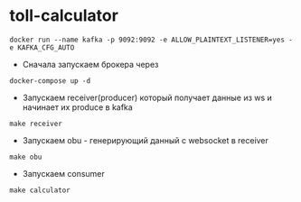 # toll-calculator
```
docker run --name kafka -p 9092:9092 -e ALLOW_PLAINTEXT_LISTENER=yes -e KAFKA_CFG_AUTO
```



- Сначала запускаем брокера через
```
docker-compose up -d
```

- Запускаем receiver(producer) который получает данные из ws и начинает их produce в kafka
```
make receiver
```

- Запускаем obu - генерирующий данный с websocket в receiver
```
make obu
```

- Запускаем consumer
```
make calculator
```